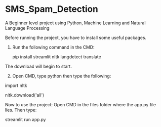 # SMS_Spam_Detection
A Beginner level project using Python, Machine Learning and Natural Language Processing

Before running the project, you have to install some useful packages.
1. Run the following command in the CMD:
   
   pip install streamlit nltk langdetect translate

The download will begin to start.

2.  Open CMD, type python
  then type the following:

import nltk

nltk.download('all')

Now to use the project:
Open CMD in the files folder where the app.py file lies.
Then type:

  streamlit run app.py
